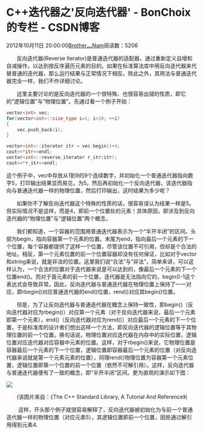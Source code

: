 # C++迭代器之'反向迭代器' - BonChoix的专栏 - CSDN博客





2012年10月11日 20:00:00[Brother灬Nam](https://me.csdn.net/BonChoix)阅读数：5206








       反向迭代器(Reverse Iterator)是普通迭代器的适配器，通过重新定义自增和自减操作，以达到按反序遍历元素的目的。如果在标准算法库中用反向迭代器来代替普通的迭代器，那么运行结果与正常情况下相反。除此之外，其用法与普通迭代器完全一样，我们不作详细讨论。

       这里主要讨论的是反向迭代器的一个很特殊、也很容易出错的性质，即它的“逻辑位置”与“物理位置”。先通过看一个例子开始：

```cpp
vector<int> vec;
for(vector<int>::size_type i=1; i<10; ++i)
{
	vec.push_back(i);
}

vector<int>::iterator itr = vec.begin()+4;
cout<<*itr<<endl;
vector<int>::reverse_iterator r_itr(itr);
cout<<*r_itr<<endl;
```

这个例子中，vec中存放从1到9的9个连续数字，并初始化一个普通迭代器指向数字5，打印输出结果显而易见，为5。然后再初始化一个反向迭代器，该迭代器指向与普通迭代器一样的物理位置，然后打印输出，这时结果为多少呢？

       如果你不了解反向迭代器这个特殊的性质的话，很容易误认为结果一样是5。但实际情况不是这样，而是4，即前一个位置处的元素！具体原因，即涉及到反向迭代器的“物理位置”与“逻辑位置”两个概念。

       我们都知道，一个容器的范围用普通迭代器表示为一个“半开半闭”的区间。头部为begin，指向容器第一个元素的位置。末尾为end，指向最后一个元素的下一个位置，每个容器都提供了这样一个位置，尽管该位置不可引用，但却是个合法的地址。相反，第一个元素位置的前一个位置容器却没有任何保证，比如对于vector和string来说，就是非法的位置。这里我们说“合法”与“非法”，简单来讲，可以这样认为，一个合法的位置对于迭代器来说是可以达到的，像最后一个元素的下一个位置end()。而对于首元素的前一个位置，迭代器是无法指向它的，begin()-1这个表达式会导致异常。因此，反向迭代器与普通迭代器在物理位置上保持了一一对应，即rbegin()对应普通迭代器的end()位置，rend()对应其begin()位置。

       但是，为了让反向迭代器与普通迭代器在概念上保持一致性，即begin()（反向迭代器对应为rbegin()）对应第一个元素（对于反向迭代器来说，最后一个元素即第一个元素），end()（反向迭代器对应为rend()）对应最后一个元素的下一个位置，于是标准库的设计者们想出这样一个方法，即反向迭代器的逻辑位置等于其物理位置的前一个位置。换句话说，物理位置对应迭代器在内存中的实际位置，逻辑位置对应迭代器对应容器中元素的位置。这样，对于rbegin()来说，它物理位置是容器最后一个元素的下一个位置，逻辑位置即容器最后一个元素的位置（对反向迭代器来说就是第一个元素元素的位置），同理rend()物理位置为容器第一个元素位置，逻辑位置即第一个位置的前一个位置（依然不可解引用）。这样，反向迭代器与普通迭代器便有了一致的概念，即“半开半闭”区间。更为直观的演示如下图：

![](https://img-my.csdn.net/uploads/201210/11/1349958289_8227.png)

       (该图片来自：《The C++ Standard Library, A Tutorial And Reference》)

        这样，开头那个例子就很容易解释了，反向迭代器被初始化为与前一个普通迭代器一样的物理位置（对应元素5），其逻辑位置即前一个位置，因些通过解引用得到元素4.




